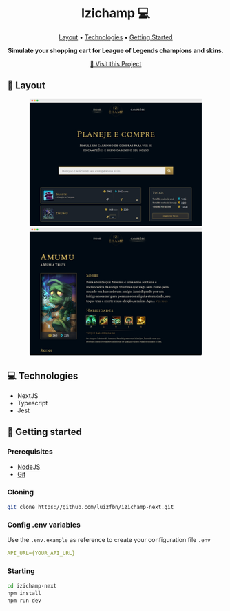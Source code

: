 <h1 align="center" style="font-weight: bold;">Izichamp 💻</h1>

<p align="center">
  <a href="#layout">Layout</a> • 
  <a href="#tech">Technologies</a> •
  <a href="#started">Getting Started</a>
</p>

<p align="center">
    <b>Simulate your shopping cart for League of Legends champions and skins.</b>
</p>

<p align="center">
     <a href="https://izichamp-next.vercel.app/">📱 Visit this Project</a>
</p>

<h2 id="layout">🎨 Layout</h2>

<p align="center">
    <img src="./public/assets/izichamp-home.png" width="400px">
    <img src="./public/assets/izichamp-champion.png" width="400px">
</p>

<h2 id="tech">💻 Technologies</h2>

- NextJS
- Typescript
- Jest

<h2 id="started">🚀 Getting started</h2>

<h3>Prerequisites</h3>

- [NodeJS](https://nodejs.org/en/download)
- [Git](https://git-scm.com/downloads)

<h3>Cloning</h3>

```bash
git clone https://github.com/luizfbn/izichamp-next.git
```

<h3>Config .env variables</h2>

Use the `.env.example` as reference to create your configuration file `.env`

```yaml
API_URL={YOUR_API_URL}
```

<h3>Starting</h3>

```bash
cd izichamp-next
npm install
npm run dev
```
